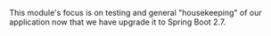 This module's focus is on testing and general "housekeeping" of our application now that we have upgrade it to Spring Boot 2.7.
